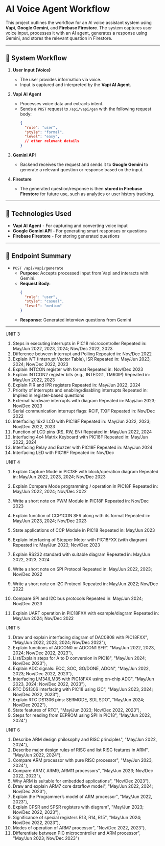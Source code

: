 # AI Voice Agent Workflow

This project outlines the workflow for an AI voice assistant system using **Vapi**, **Google Gemini**, and **Firebase Firestore**. The system captures user voice input, processes it with an AI agent, generates a response using Gemini, and stores the relevant question in Firestore.

---

## 🧠 System Workflow

1. **User Input (Voice)**
   - The user provides information via voice.
   - Input is captured and interpreted by the **Vapi AI Agent**.

2. **Vapi AI Agent**
   - Processes voice data and extracts intent.
   - Sends a `POST` request to `/api/vapi/gen` with the following request body:
     ```json
     {
       "role": "user",
       "style": "formal",
       "level": "easy",
       // other relevant details
     }
     ```

3. **Gemini API**
   - Backend receives the request and sends it to **Google Gemini** to generate a relevant question or response based on the input.

4. **Firestore**
   - The generated question/response is then **stored in Firebase Firestore** for future use, such as analytics or user history tracking.

---

## 🧰 Technologies Used

- **Vapi AI Agent** - For capturing and converting voice input
- **Google Gemini API** - For generating smart responses or questions
- **Firebase Firestore** - For storing generated questions


---

## 📌 Endpoint Summary

- `POST /api/vapi/generate`
  - **Purpose**: Accepts processed input from Vapi and interacts with Gemini.
  - **Request Body**:
    ```json
    {
      "role": "user",
      "style": "casual",
      "level": "medium"
    }
    ```
  - **Response**: Generated interview questions from Gemini

---

UNIT 3

1. Steps in executing interrupts in PIC18 microcontroller
 Repeated in: May/Jun 2022, 2023, 2024; Nov/Dec 2022, 2023
2. Difference between Interrupt and Polling
 Repeated in: Nov/Dec 2022
3. Explain IVT (Interrupt Vector Table), ISR
 Repeated in: May/Jun 2023, 2024; Nov/Dec 2022, 2023
4. Explain INTCON register with format
 Repeated in: Nov/Dec 2023
5. Explain INTCON2 register bits (e.g., INTEDG1, TMR0IP)
 Repeated in: May/Jun 2022, 2023
6. Explain PIR and IPR registers
 Repeated in: May/Jun 2022, 2024
7. Priority of interrupts and enabling/disabling interrupts
 Repeated in: Implied in register-based questions
8. External hardware interrupts with diagram
 Repeated in: May/Jun 2023; Nov/Dec 2023
9. Serial communication interrupt flags: RCIF, TXIF
 Repeated in: Nov/Dec 2022
10. Interfacing 16x2 LCD with PIC18F
 Repeated in: May/Jun 2022, 2023; Nov/Dec 2022, 2023
11. Function of LCD pins (RS, RW, EN)
 Repeated in: May/Jun 2022, 2024
12. Interfacing 4x4 Matrix Keyboard with PIC18F
 Repeated in: May/Jun 2022, 2024
13. Interfacing Relay and Buzzer with PIC18F
 Repeated in: May/Jun 2024
14. Interfacing LED with PIC18F
 Repeated in: Nov/Dec






UNIT 4

1. Explain Capture Mode in PIC18F with block/operation diagram
 Repeated in: May/Jun 2022, 2023, 2024; Nov/Dec 2023
2. Explain Compare Mode programming / operation in PIC18F
 Repeated in: May/Jun 2022, 2024; Nov/Dec 2022
3. Write a short note on PWM Module in PIC18F
 Repeated in: Nov/Dec 2023
4. Explain function of CCP1CON SFR along with its format
 Repeated in: May/Jun 2023, 2024; Nov/Dec 2023


5. State applications of CCP Module in PIC18
 Repeated in: May/Jun 2023

 
6. Explain interfacing of Stepper Motor with PIC18FXX (with diagram)
 Repeated in: May/Jun 2023; Nov/Dec 2023
7. Explain RS232 standard with suitable diagram
 Repeated in: May/Jun 2022, 2023, 2024
8. Write a short note on SPI Protocol
 Repeated in: May/Jun 2022, 2023; Nov/Dec 2022
9. Write a short note on I2C Protocol
 Repeated in: May/Jun 2022; Nov/Dec 2022
10. Compare SPI and I2C bus protocols
 Repeated in: May/Jun 2024; Nov/Dec 2023
11. Explain UART operation in PIC18FXX with example/diagram
 Repeated in: May/Jun 2024; Nov/Dec 2022





UNIT 5

1. Draw and explain interfacing diagram of DAC0808 with PIC18FXX",
 "May/Jun 2022, 2023, 2024; Nov/Dec 2022"),
2. Explain functions of ADCON0 or ADCON1 SFR",
 "May/Jun 2022, 2023, 2024; Nov/Dec 2022, 2023"),
3. List/Explain steps for A to D conversion in PIC18",
 "May/Jun 2024; Nov/Dec 2023"),
4. Explain ADC signals: EOC, SOC, GO/DONE, ADON",
 "May/Jun 2022, 2023; Nov/Dec 2022, 2023"),
5. Interfacing LM34/LM35 with PIC18FXX using on-chip ADC", 
 "May/Jun 2023, 2024; Nov/Dec 2022, 2023"),
6. RTC DS1306 interfacing with PIC18 using I2C",
 "May/Jun 2023, 2024; Nov/Dec 2022, 2023"),
7. Explain RTC DS1306 pins: SERMODE, SDI, SDO",
 "May/Jun 2024; Nov/Dec 2022"),
8. State features of RTC",
 "May/Jun 2023; Nov/Dec 2022, 2023"),
9. Steps for reading from EEPROM using SPI in PIC18", 
 "May/Jun 2022, 2024")





UNIT 6

1. Describe ARM design philosophy and RISC principles",
 "May/Jun 2022, 2024"),
2. Describe major design rules of RISC and list RISC features in ARM",
 "May/Jun 2022, 2024"),
3. Compare ARM processor with pure RISC processor",
 "May/Jun 2023, 2024"),
4. Compare ARM7, ARM9, ARM11 processors",
 "May/Jun 2023; Nov/Dec 2022, 2023"),
5. Why ARM is suitable for embedded applications", 
"Nov/Dec 2023"),
6. Draw and explain ARM7 core dataflow model",
 "May/Jun 2022, 2024; Nov/Dec 2023"),
7. Explain the Programmer’s model of ARM processor",
 "May/Jun 2022, 2023"),
8. Explain CPSR and SPSR registers with diagram",
 "May/Jun 2023; Nov/Dec 2022, 2023"),
9. Significance of special registers R13, R14, R15",
 "May/Jun 2024; Nov/Dec 2022, 2023"),
10. Modes of operation of ARM7 processor",
 "Nov/Dec 2022, 2023"),
11. Differentiate between PIC microcontroller and ARM processor",
 "May/Jun 2023; Nov/Dec 2023")



